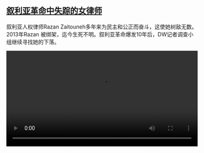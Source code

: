<!--1615910179000-->
[叙利亚革命中失踪的女律师](https://www.dw.com/zh/%E5%8F%99%E5%88%A9%E4%BA%9A%E9%9D%A9%E5%91%BD%E4%B8%AD%E5%A4%B1%E8%B8%AA%E7%9A%84%E5%A5%B3%E5%BE%8B%E5%B8%88/a-56889321)
------

<p>叙利亚人权律师Razan Zaitouneh多年来为民主和公正而奋斗，这使她树敌无数。2013年Razan 被绑架，迄今生死不明。叙利亚革命爆发10年后，DW记者调查小组继续寻找她的下落。</small></p><video src="https://tvdownloaddw-a.akamaihd.net/dwtv_video/flv/vdt_zh/2021/bchi210316_001_6baa4razan-syria-10-years_sd_sor.mp4" controls style="width:100%"></video>
